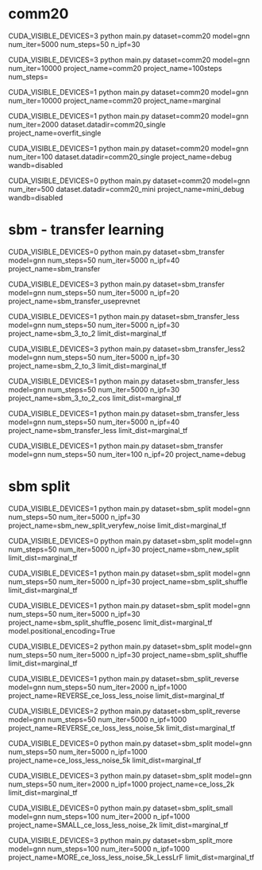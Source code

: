 # comm20

CUDA_VISIBLE_DEVICES=3 python main.py dataset=comm20 model=gnn num_iter=5000 num_steps=50 n_ipf=30

CUDA_VISIBLE_DEVICES=3 python main.py dataset=comm20 model=gnn num_iter=10000 project_name=comm20 project_name=100steps num_steps=


CUDA_VISIBLE_DEVICES=1 python main.py dataset=comm20 model=gnn num_iter=10000 project_name=comm20 project_name=marginal

CUDA_VISIBLE_DEVICES=1 python main.py dataset=comm20 model=gnn num_iter=2000 dataset.datadir=comm20_single project_name=overfit_single

CUDA_VISIBLE_DEVICES=1 python main.py dataset=comm20 model=gnn num_iter=100 dataset.datadir=comm20_single project_name=debug wandb=disabled

CUDA_VISIBLE_DEVICES=0 python main.py dataset=comm20 model=gnn num_iter=500 dataset.datadir=comm20_mini project_name=mini_debug wandb=disabled

# sbm - transfer learning

CUDA_VISIBLE_DEVICES=0 python main.py  dataset=sbm_transfer model=gnn num_steps=50 num_iter=5000 n_ipf=40 project_name=sbm_transfer

CUDA_VISIBLE_DEVICES=3 python main.py  dataset=sbm_transfer model=gnn num_steps=50 num_iter=5000 n_ipf=20 project_name=sbm_transfer_useprevnet

CUDA_VISIBLE_DEVICES=1 python main.py  dataset=sbm_transfer_less model=gnn num_steps=50 num_iter=5000 n_ipf=30 project_name=sbm_3_to_2 limit_dist=marginal_tf

CUDA_VISIBLE_DEVICES=3 python main.py  dataset=sbm_transfer_less2 model=gnn num_steps=50 num_iter=5000 n_ipf=30 project_name=sbm_2_to_3 limit_dist=marginal_tf

CUDA_VISIBLE_DEVICES=1 python main.py  dataset=sbm_transfer_less model=gnn num_steps=50 num_iter=5000 n_ipf=30 project_name=sbm_3_to_2_cos limit_dist=marginal_tf

CUDA_VISIBLE_DEVICES=1 python main.py  dataset=sbm_transfer_less model=gnn num_steps=50 num_iter=5000 n_ipf=40 project_name=sbm_transfer_less limit_dist=marginal_tf


CUDA_VISIBLE_DEVICES=1 python main.py  dataset=sbm_transfer model=gnn num_steps=50 num_iter=100 n_ipf=20 project_name=debug

# sbm split

CUDA_VISIBLE_DEVICES=1 python main.py  dataset=sbm_split model=gnn num_steps=50 num_iter=5000 n_ipf=30 project_name=sbm_new_split_veryfew_noise limit_dist=marginal_tf

CUDA_VISIBLE_DEVICES=0 python main.py  dataset=sbm_split model=gnn num_steps=50 num_iter=5000 n_ipf=30 project_name=sbm_new_split limit_dist=marginal_tf

CUDA_VISIBLE_DEVICES=1 python main.py  dataset=sbm_split model=gnn num_steps=50 num_iter=5000 n_ipf=30 project_name=sbm_split_shuffle limit_dist=marginal_tf

CUDA_VISIBLE_DEVICES=1 python main.py  dataset=sbm_split model=gnn num_steps=50 num_iter=5000 n_ipf=30 project_name=sbm_split_shuffle_posenc limit_dist=marginal_tf model.positional_encoding=True

CUDA_VISIBLE_DEVICES=2 python main.py  dataset=sbm_split model=gnn num_steps=50 num_iter=5000 n_ipf=30 project_name=sbm_split_shuffle limit_dist=marginal_tf


CUDA_VISIBLE_DEVICES=1 python main.py  dataset=sbm_split_reverse model=gnn num_steps=50 num_iter=2000 n_ipf=1000 project_name=REVERSE_ce_loss_less_noise limit_dist=marginal_tf


CUDA_VISIBLE_DEVICES=2 python main.py  dataset=sbm_split_reverse model=gnn num_steps=50 num_iter=5000 n_ipf=1000 project_name=REVERSE_ce_loss_less_noise_5k limit_dist=marginal_tf


CUDA_VISIBLE_DEVICES=0 python main.py  dataset=sbm_split model=gnn num_steps=50 num_iter=5000 n_ipf=1000 project_name=ce_loss_less_noise_5k limit_dist=marginal_tf


CUDA_VISIBLE_DEVICES=3 python main.py  dataset=sbm_split model=gnn num_steps=50 num_iter=2000 n_ipf=1000 project_name=ce_loss_2k limit_dist=marginal_tf

CUDA_VISIBLE_DEVICES=0 python main.py  dataset=sbm_split_small model=gnn num_steps=100 num_iter=2000 n_ipf=1000 project_name=SMALL_ce_loss_less_noise_2k limit_dist=marginal_tf

CUDA_VISIBLE_DEVICES=3 python main.py  dataset=sbm_split_more model=gnn num_steps=100 num_iter=5000 n_ipf=1000 project_name=MORE_ce_loss_less_noise_5k_LessLrF limit_dist=marginal_tf
